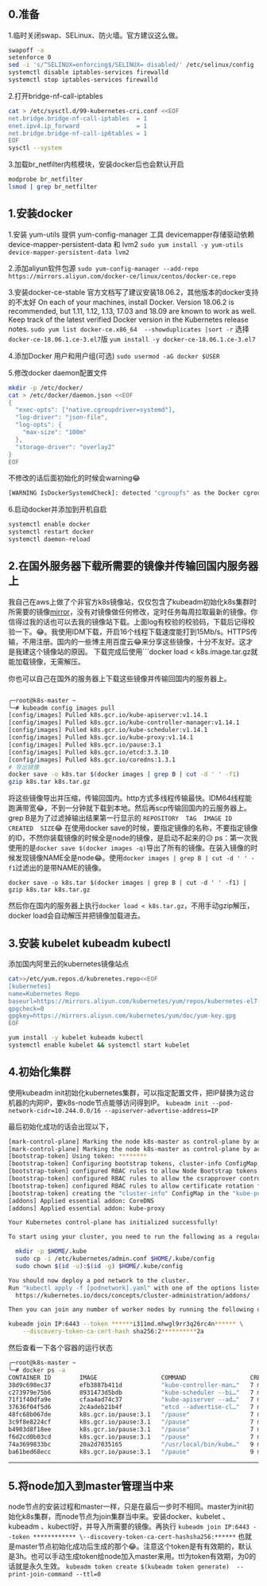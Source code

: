 #

## 0.准备

1.临时关闭swap、SELinux、防火墙。官方建议这么做。

```bash
swapoff -a
setenforce 0
sed -i 's/^SELINUX=enforcing$/SELINUX= disabled/' /etc/selinux/config
systemctl disable iptables-services firewalld
systemctl stop iptables-services firewalld
```

2.打开bridge-nf-call-iptables

```bash
cat > /etc/sysctl.d/99-kubernetes-cri.conf <<EOF
net.bridge.bridge-nf-call-iptables  = 1
enet.ipv4.ip_forward                = 1
net.bridge.bridge-nf-call-ip6tables = 1
EOF
sysctl --system
```

3.加载br_netfilter内核模块，安装docker后也会默认开启

```bash
modprobe br_netfilter
lsmod | grep br_netfilter
```

## 1.安装docker

1.安装 yum-utils 提供 yum-config-manager 工具
devicemapper存储驱动依赖 device-mapper-persistent-data 和 lvm2
```sudo yum install -y yum-utils device-mapper-persistent-data lvm2```

2.添加aliyun软件包源
```sudo yum-config-manager --add-repo https://mirrors.aliyun.com/docker-ce/linux/centos/docker-ce.repo```

3.安装docker-ce-stable
官方文档写了建议安装18.06.2，其他版本的docker支持的不太好
On each of your machines, install Docker. Version 18.06.2 is recommended, but 1.11, 1.12, 1.13, 17.03 and 18.09 are known to work as well. Keep track of the latest verified Docker version in the Kubernetes release notes.
```sudo yum list docker-ce.x86_64  --showduplicates |sort -r``` 选择```docker-ce-18.06.1.ce-3.el7```版
```yum install -y docker-ce-18.06.1.ce-3.el7```

4.添加Docker 用户和用户组(可选)
```sudo usermod -aG docker $USER```

5.修改docker daemon配置文件

```bash
mkdir -p /etc/docker/
cat > /etc/docker/daemon.json <<EOF
{
  "exec-opts": ["native.cgroupdriver=systemd"],
  "log-driver": "json-file",
  "log-opts": {
    "max-size": "100m"
  },
  "storage-driver": "overlay2"
}
EOF
```

不修改的话后面初始化的时候会warning😂

```bash
[WARNING IsDockerSystemdCheck]: detected "cgroupfs" as the Docker cgroup driver. The recommended driver is "systemd". Please follow the guide at https://kubernetes.io/docs/setup/cri/
```

6.启动docker并添加到开机自启

```bash
systemctl enable docker
systemctl restart docker
systemctl daemon-reload
```

## 2.在国外服务器下载所需要的镜像并传输回国内服务器上

我自己在aws上做了个非官方k8s镜像站，仅仅包含了kubeadm初始化k8s集群时所需要的镜像[mirror](https://images.k8s.502.li)，没有对镜像做任何修改，定时任务每周拉取最新的镜像。你信得过我的话也可以去我的镜像站下载。上面log有校验的校验码，下载后记得校验一下。😂。我使用IDM下载，开启16个线程下载速度能打到15Mb/s。HTTPS传输，不用注册。国内的一些博主用百度云😂来分享这些镜像，十分不友好。这才是我建这个镜像站的原因。
下载完成后使用```docker load < k8s.image.tar.gz就能加载镜像，无需解压。

你也可以自己在国外的服务器上下载这些镜像并传输回国内的服务器上。

```bash

╭─root@k8s-master ~
╰─# kubeadm config images pull
[config/images] Pulled k8s.gcr.io/kube-apiserver:v1.14.1
[config/images] Pulled k8s.gcr.io/kube-controller-manager:v1.14.1
[config/images] Pulled k8s.gcr.io/kube-scheduler:v1.14.1
[config/images] Pulled k8s.gcr.io/kube-proxy:v1.14.1
[config/images] Pulled k8s.gcr.io/pause:3.1
[config/images] Pulled k8s.gcr.io/etcd:3.3.10
[config/images] Pulled k8s.gcr.io/coredns:1.3.1
# 导出镜像
docker save -o k8s.tar $(docker images | grep B | cut -d ' ' -f1)
gzip k8s.tar k8s.tar.gz
```

将这些镜像导出并压缩，传输回国内。http方式多线程传输最快。IDM64线程能跑满带宽😂，不到一分钟就下载到本地。然后再scp传输回国内的云服务器上。grep B是为了过滤掉输出结果第一行显示的 ```REPOSITORY  TAG  IMAGE ID  CREATED  SIZE```😂
在使用docker save的时候，要指定镜像的名称，不要指定镜像的ID，不然你装载镜像的时候全是node的镜像，是启动不起来的😥
ps：第一次我使用的是```docker save $(docker images -q)```导出了所有的镜像。在装入镜像的时候发现镜像NAME全是node😂。使用```docker images | grep B | cut -d ' ' -f1```过滤出的是带NAME的镜像。

```docker save -o k8s.tar $(docker images | grep B | cut -d ' ' -f1) | gzip k8s.tar k8s.tar.gz```

然后你在国内的服务器上执行```docker load < k8s.tar.gz```，不用手动gzip解压，docker load会自动解压并把镜像加载进去。

## 3.安装 kubelet kubeadm kubectl

添加国内阿里云的kubernetes镜像站点

```bash
cat>>/etc/yum.repos.d/kubrenetes.repo<<EOF
[kubernetes]
name=Kubernetes Repo
baseurl=https://mirrors.aliyun.com/kubernetes/yum/repos/kubernetes-el7-x86_64/
gpgcheck=0
gpgkey=https://mirrors.aliyun.com/kubernetes/yum/doc/yum-key.gpg
EOF

yum install -y kubelet kubeadm kubectl
systemctl enable kubelet && systemctl start kubelet
```

## 4.初始化集群

使用kubeadm init初始化kubernetes集群，可以指定配置文件，把IP替换为这台机器的内网IP，要k8s-node节点能够访问得到IP。
```kubeadm init --pod-network-cidr=10.244.0.0/16 --apiserver-advertise-address=IP```

最后初始化成功的话会出现以下，

```bash
[mark-control-plane] Marking the node k8s-master as control-plane by adding the label "node-role.kubernetes.io/master=''"
[mark-control-plane] Marking the node k8s-master as control-plane by adding the taints [node-role.kubernetes.io/master:NoSchedule]
[bootstrap-token] Using token: ********
[bootstrap-token] Configuring bootstrap tokens, cluster-info ConfigMap, RBAC Roles
[bootstrap-token] configured RBAC rules to allow Node Bootstrap tokens to post CSRs in order for nodes to get long term certificate credentials
[bootstrap-token] configured RBAC rules to allow the csrapprover controller automatically approve CSRs from a Node Bootstrap Token
[bootstrap-token] configured RBAC rules to allow certificate rotation for all node client certificates in the cluster
[bootstrap-token] creating the "cluster-info" ConfigMap in the "kube-public" namespace
[addons] Applied essential addon: CoreDNS
[addons] Applied essential addon: kube-proxy

Your Kubernetes control-plane has initialized successfully!

To start using your cluster, you need to run the following as a regular user:

  mkdir -p $HOME/.kube
  sudo cp -i /etc/kubernetes/admin.conf $HOME/.kube/config
  sudo chown $(id -u):$(id -g) $HOME/.kube/config

You should now deploy a pod network to the cluster.
Run "kubectl apply -f [podnetwork].yaml" with one of the options listed at:
  https://kubernetes.io/docs/concepts/cluster-administration/addons/

Then you can join any number of worker nodes by running the following on each as root:

kubeadm join IP:6443 --token ******i311md.mhwgl9rr3q26rc4n****** \
    --discovery-token-ca-cert-hash sha256:2**********2a
```

然后查看一下各个容器的运行状态

```bash
╭─root@k8s-master ~
╰─# docker ps -a
CONTAINER ID        IMAGE                  COMMAND                  CREATED             STATUS              PORTS               NAMES
38d9c698ec37        efb3887b411d           "kube-controller-man…"   7 minutes ago       Up 7 minutes                            k8s_kube-controller-manager_kube-controller-manager-k8s-master_kube-system_f423ac50e24b65e6d66fe37e6d721912_0
c273979e75b6        8931473d5bdb           "kube-scheduler --bi…"   7 minutes ago       Up 7 minutes                            k8s_kube-scheduler_kube-scheduler-k8s-master_kube-system_f44110a0ca540009109bfc32a7eb0baa_0
71f1f40dfa9e        cfaa4ad74c37           "kube-apiserver --ad…"   7 minutes ago       Up 7 minutes                            k8s_kube-apiserver_kube-apiserver-k8s-master_kube-system_d57282173a211f69b917251534760047_0
37636f04f5d6        2c4adeb21b4f           "etcd --advertise-cl…"   7 minutes ago       Up 7 minutes                            k8s_etcd_etcd-k8s-master_kube-system_dcd3914b600c5e8e86b2026688cc6dc5_0
48fc68b067de        k8s.gcr.io/pause:3.1   "/pause"                 7 minutes ago       Up 7 minutes                            k8s_POD_kube-scheduler-k8s-master_kube-system_f44110a0ca540009109bfc32a7eb0baa_0
3c9f8e8224cf        k8s.gcr.io/pause:3.1   "/pause"                 7 minutes ago       Up 7 minutes                            k8s_POD_kube-apiserver-k8s-master_kube-system_d57282173a211f69b917251534760047_0
b4903d8f18ee        k8s.gcr.io/pause:3.1   "/pause"                 7 minutes ago       Up 7 minutes                            k8s_POD_kube-controller-manager-k8s-master_kube-system_f423ac50e24b65e6d66fe37e6d721912_0
f6d2cd0b03cd        k8s.gcr.io/pause:3.1   "/pause"                 7 minutes ago       Up 7 minutes                            k8s_POD_etcd-k8s-master_kube-system_dcd3914b600c5e8e86b2026688cc6dc5_0
74a3699833bc        20a2d7035165           "/usr/local/bin/kube…"   9 minutes ago       Up 4 seconds                            k8s_kube-proxy_kube-proxy-g4nd4_kube-system_afc4ba92-7657-11e9-b684-2aabd22d242a_1
ba61bed68ecc        k8s.gcr.io/pause:3.1   "/pause"                 9 minutes ago       Up 9 minutes                            k8s_POD_kube-proxy-g4nd4_kube-system_afc4ba92-7657-11e9-b684-2aabd22d242a_4
```

----

## 5.将node加入到master管理当中来

node节点的安装过程和master一样，只是在最后一步时不相同。master为init初始化k8s集群，而node节点为join集群当中来。安装docker、kubelet 、kubeadm 、kubectl好，并导入所需要的镜像。再执行
```kubeadm join IP:6443 --token ************ \--discovery-token-ca-cert-hashsha256:******```
也就是master节点初始化成功后生成的那个😂。注意这个token是有有效期的，默认是3h。也可以手动生成token给node加入master来用。ttl为token有效期，为0的话就是永久生效。
```kubeadm token create $(kubeadm token generate)  --print-join-command --ttl=0```
